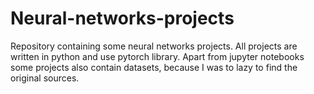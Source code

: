 # Neural-networks-projects
Repository containing some neural networks projects. All projects are written in python and use pytorch library. Apart from jupyter notebooks some projects also contain datasets, because I was to lazy to find the original sources.
